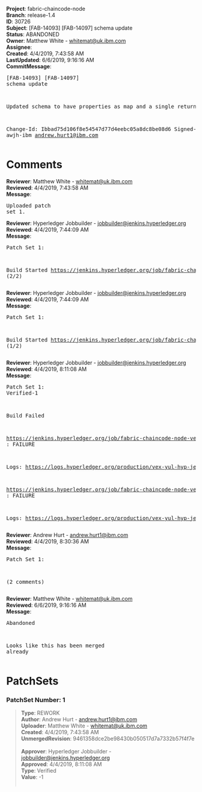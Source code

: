<strong>Project</strong>: fabric-chaincode-node<br><strong>Branch</strong>: release-1.4<br><strong>ID</strong>: 30726<br><strong>Subject</strong>: [FAB-14093] [FAB-14097] schema update<br><strong>Status</strong>: ABANDONED<br><strong>Owner</strong>: Matthew White - whitemat@uk.ibm.com<br><strong>Assignee</strong>:<br><strong>Created</strong>: 4/4/2019, 7:43:58 AM<br><strong>LastUpdated</strong>: 6/6/2019, 9:16:16 AM<br><strong>CommitMessage</strong>:<br><pre>[FAB-14093] [FAB-14097] schema update

Updated schema to have properties as map and a single return type

Change-Id: Ibbad75d106f8e54547d77d4eebc05a8dc8be08d6
Signed-off-by: awjh-ibm <andrew.hurt1@ibm.com>
</pre><h1>Comments</h1><strong>Reviewer</strong>: Matthew White - whitemat@uk.ibm.com<br><strong>Reviewed</strong>: 4/4/2019, 7:43:58 AM<br><strong>Message</strong>: <pre>Uploaded patch set 1.</pre><strong>Reviewer</strong>: Hyperledger Jobbuilder - jobbuilder@jenkins.hyperledger.org<br><strong>Reviewed</strong>: 4/4/2019, 7:44:09 AM<br><strong>Message</strong>: <pre>Patch Set 1:

Build Started https://jenkins.hyperledger.org/job/fabric-chaincode-node-verify-x86_64/516/ (2/2)</pre><strong>Reviewer</strong>: Hyperledger Jobbuilder - jobbuilder@jenkins.hyperledger.org<br><strong>Reviewed</strong>: 4/4/2019, 7:44:09 AM<br><strong>Message</strong>: <pre>Patch Set 1:

Build Started https://jenkins.hyperledger.org/job/fabric-chaincode-node-verify-s390x/517/ (1/2)</pre><strong>Reviewer</strong>: Hyperledger Jobbuilder - jobbuilder@jenkins.hyperledger.org<br><strong>Reviewed</strong>: 4/4/2019, 8:11:08 AM<br><strong>Message</strong>: <pre>Patch Set 1: Verified-1

Build Failed 

https://jenkins.hyperledger.org/job/fabric-chaincode-node-verify-x86_64/516/ : FAILURE

Logs: https://logs.hyperledger.org/production/vex-yul-hyp-jenkins-3/fabric-chaincode-node-verify-x86_64/516

https://jenkins.hyperledger.org/job/fabric-chaincode-node-verify-s390x/517/ : FAILURE

Logs: https://logs.hyperledger.org/production/vex-yul-hyp-jenkins-3/fabric-chaincode-node-verify-s390x/517</pre><strong>Reviewer</strong>: Andrew Hurt - andrew.hurt1@ibm.com<br><strong>Reviewed</strong>: 4/4/2019, 8:30:36 AM<br><strong>Message</strong>: <pre>Patch Set 1:

(2 comments)</pre><strong>Reviewer</strong>: Matthew White - whitemat@uk.ibm.com<br><strong>Reviewed</strong>: 6/6/2019, 9:16:16 AM<br><strong>Message</strong>: <pre>Abandoned

Looks like this has been merged already</pre><h1>PatchSets</h1><h3>PatchSet Number: 1</h3><blockquote><strong>Type</strong>: REWORK<br><strong>Author</strong>: Andrew Hurt - andrew.hurt1@ibm.com<br><strong>Uploader</strong>: Matthew White - whitemat@uk.ibm.com<br><strong>Created</strong>: 4/4/2019, 7:43:58 AM<br><strong>UnmergedRevision</strong>: 9461358dce2be98430b050517d7a7332b57f4f7e<br><br><strong>Approver</strong>: Hyperledger Jobbuilder - jobbuilder@jenkins.hyperledger.org<br><strong>Approved</strong>: 4/4/2019, 8:11:08 AM<br><strong>Type</strong>: Verified<br><strong>Value</strong>: -1<br><br></blockquote>
